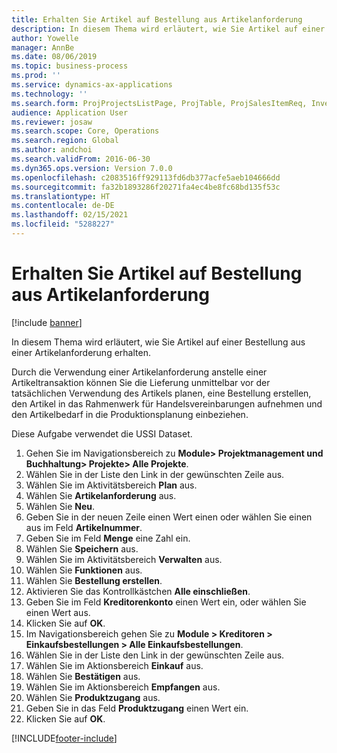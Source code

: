 ```yaml
---
title: Erhalten Sie Artikel auf Bestellung aus Artikelanforderung
description: In diesem Thema wird erläutert, wie Sie Artikel auf einer Bestellung aus einer Artikelanforderung erhalten.
author: Yowelle
manager: AnnBe
ms.date: 08/06/2019
ms.topic: business-process
ms.prod: ''
ms.service: dynamics-ax-applications
ms.technology: ''
ms.search.form: ProjProjectsListPage, ProjTable, ProjSalesItemReq, InventItemIdLookupSimple, PurchCreateFromSalesOrder, VendAccountItemLookup, PurchTable, PurchEditLines
audience: Application User
ms.reviewer: josaw
ms.search.scope: Core, Operations
ms.search.region: Global
ms.author: andchoi
ms.search.validFrom: 2016-06-30
ms.dyn365.ops.version: Version 7.0.0
ms.openlocfilehash: c2083516ff929113fd6db377acfe5aeb104666dd
ms.sourcegitcommit: fa32b1893286f20271fa4ec4be8fc68bd135f53c
ms.translationtype: HT
ms.contentlocale: de-DE
ms.lasthandoff: 02/15/2021
ms.locfileid: "5288227"
---
```

# <a name="receive-items-on-purchase-order-from-item-requirement"></a>Erhalten Sie Artikel auf Bestellung aus Artikelanforderung

[!include [banner](../../includes/banner.md)]

In diesem Thema wird erläutert, wie Sie Artikel auf einer Bestellung aus einer Artikelanforderung erhalten.

Durch die Verwendung einer Artikelanforderung anstelle einer Artikeltransaktion können Sie die Lieferung unmittelbar vor der tatsächlichen Verwendung des Artikels planen, eine Bestellung erstellen, den Artikel in das Rahmenwerk für Handelsvereinbarungen aufnehmen und den Artikelbedarf in die Produktionsplanung einbeziehen. 

Diese Aufgabe verwendet die USSI Dataset.

1. Gehen Sie im Navigationsbereich zu **Module> Projektmanagement und Buchhaltung> Projekte> Alle Projekte**.
2. Wählen Sie in der Liste den Link in der gewünschten Zeile aus.
3. Wählen Sie im Aktivitätsbereich **Plan** aus.
4. Wählen Sie **Artikelanforderung** aus.
5. Wählen Sie **Neu**.
6. Geben Sie in der neuen Zeile einen Wert einen oder wählen Sie einen aus im Feld **Artikelnummer**.
7. Geben Sie im Feld **Menge** eine Zahl ein.
8. Wählen Sie **Speichern** aus.
9. Wählen Sie im Aktivitätsbereich **Verwalten** aus.
10. Wählen Sie **Funktionen** aus.
11. Wählen Sie **Bestellung erstellen**.
12. Aktivieren Sie das Kontrollkästchen **Alle einschließen**.
13. Geben Sie im Feld **Kreditorenkonto** einen Wert ein, oder wählen Sie einen Wert aus.
14. Klicken Sie auf **OK**.
15. Im Navigationsbereich gehen Sie zu **Module > Kreditoren > Einkaufsbestellungen > Alle Einkaufsbestellungen**.
16. Wählen Sie in der Liste den Link in der gewünschten Zeile aus.
17. Wählen Sie im Aktionsbereich **Einkauf** aus.
18. Wählen Sie **Bestätigen** aus.
19. Wählen Sie im Aktionsbereich **Empfangen** aus.
20. Wählen Sie **Produktzugang** aus.
21. Geben Sie in das Feld **Produktzugang** einen Wert ein.
22. Klicken Sie auf **OK**.



[!INCLUDE[footer-include](../../includes/footer-banner.md)]